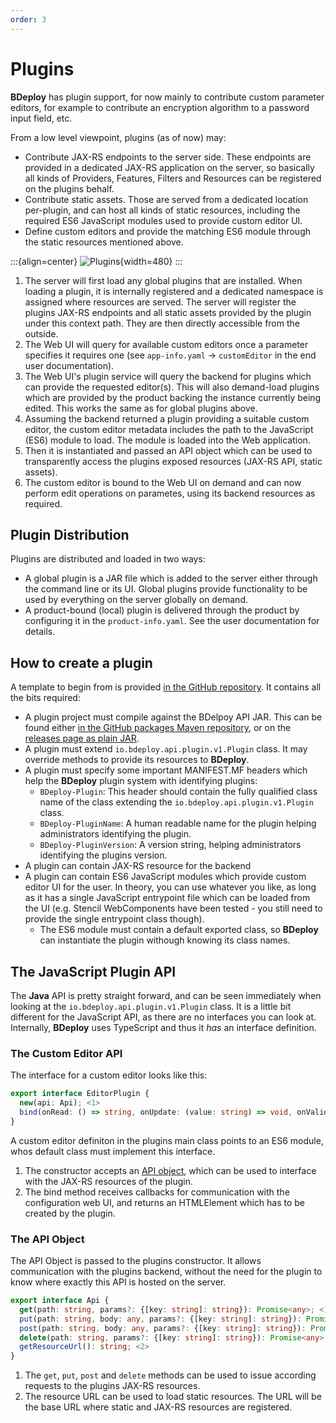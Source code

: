 ```yaml
---
order: 3
---
```

# Plugins

**BDeploy** has plugin support, for now mainly to contribute custom parameter editors, for example to contribute an encryption algorithm to a password input field, etc.

From a low level viewpoint, plugins (as of now) may:

* Contribute JAX-RS endpoints to the server side. These endpoints are provided in a dedicated JAX-RS application on the server, so basically all kinds of Providers, Features, Filters and Resources can be registered on the plugins behalf.
* Contribute static assets. Those are served from a dedicated location per-plugin, and can host all kinds of static resources, including the required ES6 JavaScript modules used to provide custom editor UI.
* Define custom editors and provide the matching ES6 module through the static resources mentioned above.

:::{align=center}
![Plugins](/images/plugins.svg){width=480}
:::

1. The server will first load any global plugins that are installed. When loading a plugin, it is internally registered and a dedicated namespace is assigned where resources are served. The server will register the plugins JAX-RS endpoints and all static assets provided by the plugin under this context path. They are then directly accessible from the outside.
2. The Web UI will query for available custom editors once a parameter specifies it requires one (see `app-info.yaml` -> `customEditor` in the end user documentation).
3. The Web UI's plugin service will query the backend for plugins which can provide the requested editor(s). This will also demand-load plugins which are provided by the product backing the instance currently being edited. This works the same as for global plugins above.
4. Assuming the backend returned a plugin providing a suitable custom editor, the custom editor metadata includes the path to the JavaScript (ES6) module to load. The module is loaded into the Web application.
5. Then it is instantiated and passed an API object which can be used to transparently access the plugins exposed resources (JAX-RS API, static assets).
6. The custom editor is bound to the Web UI on demand and can now perform edit operations on parametes, using its backend resources as required.

## Plugin Distribution

Plugins are distributed and loaded in two ways:

* A global plugin is a JAR file which is added to the server either through the command line or its UI. Global plugins provide functionality to be used by everything on the server globally on demand.
* A product-bound (local) plugin is delivered through the product by configuring it in the `product-info.yaml`. See the user documentation for details.

## How to create a plugin

A template to begin from is provided [in the GitHub repository](https://github.com/bdeployteam/bdeploy/tree/master/plugins). It contains all the bits required:

* A plugin project must compile against the BDelpoy API JAR. This can be found either [in the GitHub packages Maven repository](https://github.com/bdeployteam/bdeploy/packages/234722), or on the [releases page as plain JAR](https://github.com/bdeployteam/bdeploy/releases).
* A plugin must extend `io.bdeploy.api.plugin.v1.Plugin` class. It may override methods to provide its resources to **BDeploy**.
* A plugin must specify some important MANIFEST.MF headers which help the **BDeploy** plugin system with identifying plugins:
  * `BDeploy-Plugin`: This header should contain the fully qualified class name of the class extending the `io.bdeploy.api.plugin.v1.Plugin` class.
  * `BDeploy-PluginName`: A human readable name for the plugin helping administrators identifying the plugin.
  * `BDeploy-PluginVersion`: A version string, helping administrators identifying the plugins version.
* A plugin can contain JAX-RS resource for the backend
* A plugin can contain ES6 JavaScript modules which provide custom editor UI for the user. In theory, you can use whatever you like, as long as it has a single JavaScript entrypoint file which can be loaded from the UI (e.g. Stencil WebComponents have been tested - you still need to provide the single entrypoint class though).
  * The ES6 module must contain a default exported class, so **BDeploy** can instantiate the plugin withough knowing its class names.

## The JavaScript Plugin API

The **Java** API is pretty straight forward, and can be seen immediately when looking at the `io.bdeploy.api.plugin.v1.Plugin` class. It is a little bit different for the JavaScript API, as there are no interfaces you can look at. Internally, **BDeploy** uses TypeScript and thus it _has_ an interface definition.

### The Custom Editor API

The interface for a custom editor looks like this:

```typescript
export interface EditorPlugin {
  new(api: Api); <1>
  bind(onRead: () => string, onUpdate: (value: string) => void, onValidStateChange: (valid: boolean) => void): HTMLElement; <2>
}
```

A custom editor definiton in the plugins main class points to an ES6 module, whos default class must implement this interface.

1. The constructor accepts an [API object](/plugins/#the-api-object), which can be used to interface with the JAX-RS resources of the plugin.
2. The bind method receives callbacks for communication with the configuration web UI, and returns an HTMLElement which has to be created by the plugin.

### The API Object

The API Object is passed to the plugins constructor. It allows communication with the plugins backend, without the need for the plugin to know where exactly this API is hosted on the server.

```typescript
export interface Api {
  get(path: string, params?: {[key: string]: string}): Promise<any>; <1>
  put(path: string, body: any, params?: {[key: string]: string}): Promise<any>;
  post(path: string, body: any, params?: {[key: string]: string}): Promise<any>;
  delete(path: string, params?: {[key: string]: string}): Promise<any>;
  getResourceUrl(): string; <2>
}
```

1. The `get`, `put`, `post` and `delete` methods can be used to issue according requests to the plugins JAX-RS resources.
2. The resource URL can be used to load static resources. The URL will be the base URL where static and JAX-RS resources are registered.
